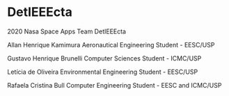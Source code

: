 # DetIEEEcta
2020 Nasa Space Apps Team DetIEEEcta 

Allan Henrique Kamimura
Aeronautical Engineering Student - EESC/USP

Gustavo Henrique Brunelli
Computer Sciences Student - ICMC/USP

Letícia de Oliveira
Environmental Engineering Student - EESC/USP

Rafaela Cristina Bull
Computer Engineering Student - EESC  and ICMC/USP
